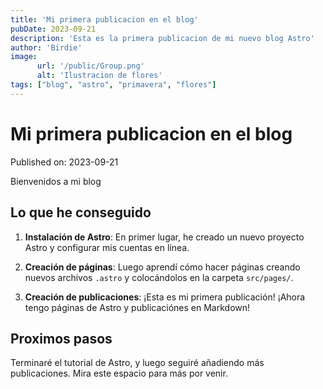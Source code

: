 ```yaml
---
title: 'Mi primera publicacion en el blog'
pubDate: 2023-09-21
description: 'Esta es la primera publicacion de mi nuevo blog Astro'
author: 'Birdie'
image: 
      url: '/public/Group.png'
      alt: 'Ilustracion de flores'
tags: ["blog", "astro", "primavera", "flores"]
---
```


# Mi primera publicacion en el blog


Published on: 2023-09-21

Bienvenidos a mi blog

## Lo que he conseguido

1. **Instalación de Astro**: En primer lugar, he creado un nuevo proyecto Astro y configurar mis cuentas en línea.

2. **Creación de páginas**: Luego aprendí cómo hacer páginas creando nuevos archivos `.astro` y colocándolos en la carpeta `src/pages/`.

3. **Creación de publicaciones**: ¡Esta es mi primera publicación! ¡Ahora tengo páginas de Astro y publicaciónes en Markdown!


## Proximos pasos
Terminaré el tutorial de Astro, y luego seguiré añadiendo más publicaciones. Mira este espacio para más por venir.